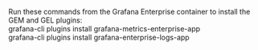Run these commands from the Grafana Enterprise container to install the GEM and GEL plugins:  
grafana-cli plugins install grafana-metrics-enterprise-app  
grafana-cli plugins install grafana-enterprise-logs-app